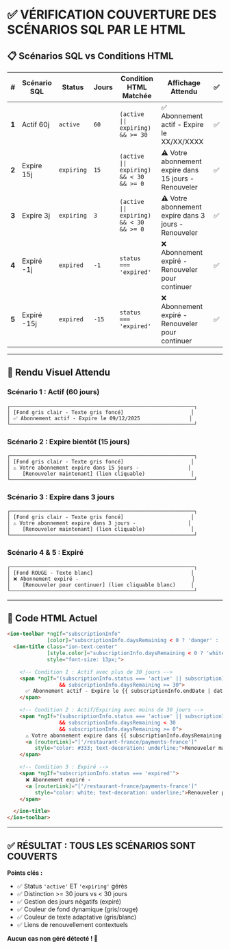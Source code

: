# ✅ VÉRIFICATION COUVERTURE DES SCÉNARIOS SQL PAR LE HTML

## 📋 Scénarios SQL vs Conditions HTML

| # | Scénario SQL | Status | Jours | Condition HTML Matchée | Affichage Attendu | ✅ |
|---|--------------|--------|-------|------------------------|-------------------|-----|
| **1** | Actif 60j | `active` | `60` | `(active \|\| expiring) && >= 30` | ✅ Abonnement actif - Expire le XX/XX/XXXX | ✅ |
| **2** | Expire 15j | `expiring` | `15` | `(active \|\| expiring) && < 30 && >= 0` | ⚠️ Votre abonnement expire dans 15 jours - Renouveler | ✅ |
| **3** | Expire 3j | `expiring` | `3` | `(active \|\| expiring) && < 30 && >= 0` | ⚠️ Votre abonnement expire dans 3 jours - Renouveler | ✅ |
| **4** | Expiré -1j | `expired` | `-1` | `status === 'expired'` | ❌ Abonnement expiré - Renouveler pour continuer | ✅ |
| **5** | Expiré -15j | `expired` | `-15` | `status === 'expired'` | ❌ Abonnement expiré - Renouveler pour continuer | ✅ |

---

## 🎨 Rendu Visuel Attendu

### Scénario 1 : Actif (60 jours)
```
┌────────────────────────────────────────────────────────────┐
│ [Fond gris clair - Texte gris foncé]                      │
│ ✅ Abonnement actif - Expire le 09/12/2025                │
└────────────────────────────────────────────────────────────┘
```

### Scénario 2 : Expire bientôt (15 jours)
```
┌────────────────────────────────────────────────────────────┐
│ [Fond gris clair - Texte gris foncé]                      │
│ ⚠️ Votre abonnement expire dans 15 jours -                │
│    [Renouveler maintenant] (lien cliquable)               │
└────────────────────────────────────────────────────────────┘
```

### Scénario 3 : Expire dans 3 jours
```
┌────────────────────────────────────────────────────────────┐
│ [Fond gris clair - Texte gris foncé]                      │
│ ⚠️ Votre abonnement expire dans 3 jours -                 │
│    [Renouveler maintenant] (lien cliquable)               │
└────────────────────────────────────────────────────────────┘
```

### Scénario 4 & 5 : Expiré
```
┌────────────────────────────────────────────────────────────┐
│ [Fond ROUGE - Texte blanc]                                │
│ ❌ Abonnement expiré -                                     │
│    [Renouveler pour continuer] (lien cliquable blanc)     │
└────────────────────────────────────────────────────────────┘
```

---

## 📝 Code HTML Actuel

```html
<ion-toolbar *ngIf="subscriptionInfo"
             [color]="subscriptionInfo.daysRemaining < 0 ? 'danger' : 'light'">
  <ion-title class="ion-text-center"
             [style.color]="subscriptionInfo.daysRemaining < 0 ? 'white' : '#666'"
             style="font-size: 13px;">

    <!-- Condition 1 : Actif avec plus de 30 jours -->
    <span *ngIf="(subscriptionInfo.status === 'active' || subscriptionInfo.status === 'expiring')
                 && subscriptionInfo.daysRemaining >= 30">
      ✅ Abonnement actif - Expire le {{ subscriptionInfo.endDate | date:'dd/MM/yyyy' }}
    </span>

    <!-- Condition 2 : Actif/Expiring avec moins de 30 jours -->
    <span *ngIf="(subscriptionInfo.status === 'active' || subscriptionInfo.status === 'expiring')
                 && subscriptionInfo.daysRemaining < 30
                 && subscriptionInfo.daysRemaining >= 0">
      ⚠️ Votre abonnement expire dans {{ subscriptionInfo.daysRemaining }} jours -
      <a [routerLink]="['/restaurant-france/payments-france']"
         style="color: #333; text-decoration: underline;">Renouveler maintenant</a>
    </span>

    <!-- Condition 3 : Expiré -->
    <span *ngIf="subscriptionInfo.status === 'expired'">
      ❌ Abonnement expiré -
      <a [routerLink]="['/restaurant-france/payments-france']"
         style="color: white; text-decoration: underline;">Renouveler pour continuer</a>
    </span>

  </ion-title>
</ion-toolbar>
```

---

## ✅ RÉSULTAT : TOUS LES SCÉNARIOS SONT COUVERTS

**Points clés :**
- ✅ Status `'active'` ET `'expiring'` gérés
- ✅ Distinction >= 30 jours vs < 30 jours
- ✅ Gestion des jours négatifs (expiré)
- ✅ Couleur de fond dynamique (gris/rouge)
- ✅ Couleur de texte adaptative (gris/blanc)
- ✅ Liens de renouvellement contextuels

**Aucun cas non géré détecté ! 🎯**
